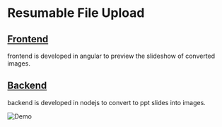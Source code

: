# Resumable File Upload

## [Frontend](https://github.com/coderman-401/resumable-file-upload/tree/master/frontend)
  frontend is developed in angular to preview the slideshow of converted images.
## [Backend](https://github.com/coderman-401/resumable-file-upload/tree/master/backend)
  backend is developed in nodejs to convert to ppt slides into images.

![Demo](https://media.giphy.com/media/7OBhOlPYU77fRcxlRI/giphy.gif)

